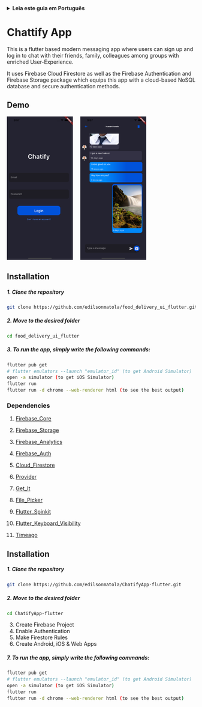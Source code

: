 <details>
<summary>
<strong> Leia este guia em Português </strong>
</summary>
    <ul>
        <li><a href="./README-PT-BR.md"> Português </a></li>
    </ul>

</details>

# Chattify App

This is a flutter based modern messaging app where users can sign up and log in to chat with their friends, family, colleagues among groups with enriched User-Experience.

It uses Firebase Cloud Firestore as well as the Firebase Authentication and Firebase Storage package which equips this app with a cloud-based NoSQL database and secure authentication methods.

## Demo

<img src="./assets/preview/preview_1.png" width="35%">&nbsp;&nbsp;&nbsp;&nbsp;&nbsp;<img src="./assets/preview/preview_2.png" width="35%">

## Installation

##### 1. Clone the repository

```bash
git clone https://github.com/edilsonmatola/food_delivery_ui_flutter.git
```

##### 2. Move to the desired folder

```bash
cd food_delivery_ui_flutter
```

##### 3. To run the app, simply write the following commands:

```bash
flutter pub get
# flutter emulators --launch "emulator_id" (to get Android Simulator)
open -a simulator (to get iOS Simulator)
flutter run
flutter run -d chrome --web-renderer html (to see the best output)
```

### Dependencies

1. [Firebase_Core](https://pub.dev/packages/firebase_core)

1. [Firebase_Storage](https://pub.dev/packages/firebase_storage)

1. [Firebase_Analytics](https://pub.dev/packages/firebase_analytics)

1. [Firebase_Auth](https://pub.dev/packages/firebase_auth)

1. [Cloud_Firestore](https://pub.dev/packages/cloud_firestore)

1. [Provider](https://pub.dev/packages/provider)

1. [Get_It](https://pub.dev/packages/get_it)

1. [File_Picker](https://pub.dev/packages/file_picker)

1. [Flutter_Spinkit](https://pub.dev/packages/flutter_spinkit)

1. [Flutter_Keyboard_Visibility](https://pub.dev/packages/flutter_keyboard_visibility)

1. [Timeago](https://pub.dev/packages/timeago)

## Installation

##### 1. Clone the repository

```bash
git clone https://github.com/edilsonmatola/ChatifyApp-flutter.git
```

##### 2. Move to the desired folder

```bash
cd ChatifyApp-flutter
```

3. Create Firebase Project
4. Enable Authentication
5. Make Firestore Rules
6. Create Android, iOS & Web Apps

##### 7. To run the app, simply write the following commands:

```bash
flutter pub get
# flutter emulators --launch "emulator_id" (to get Android Simulator)
open -a simulator (to get iOS Simulator)
flutter run
flutter run -d chrome --web-renderer html (to see the best output)
```
